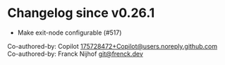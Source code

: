 # Changelog since v0.26.1
- Make exit-node configurable (#517)

Co-authored-by: Copilot <175728472+Copilot@users.noreply.github.com>
Co-authored-by: Franck Nijhof <git@frenck.dev> 
